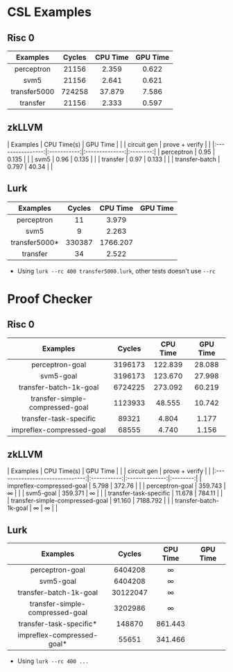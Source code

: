 # CSL Examples

## Risc 0
|     Examples     |  Cycles | CPU Time | GPU Time |
|:----------------:|:-------:|:--------:|:--------:|
| perceptron       |  21156  |   2.359  |   0.622  |
| svm5             |  21156  |   2.641  |   0.621  |
| transfer5000     | 724258  |  37.879  |   7.586  |
| transfer         |  21156  |   2.333  |   0.597  |
		

## zkLLVM
|     Examples     |          CPU Time(s)         | GPU Time |
|                  | circuit gen | prove + verify |          |
|:----------------:|:-----------:|:--------------:|:--------:|
| perceptron       |        0.95 |          0.135 |          |
| svm5             |        0.96 |          0.135 |          |
| transfer         |        0.97 |          0.133 |          |
| transfer-batch   |       0.797 |          40.34 |          |


## Lurk
|     Examples     |  Cycles | CPU Time | GPU Time |
|:----------------:|:-------:|:--------:|:--------:|
| perceptron       |    11   |   3.979  |          |
| svm5             |    9    |   2.263  |          |
| transfer5000*    |  330387 | 1766.207 |          |
| transfer         |    34   |   2.522  |          |


* Using `lurk --rc 400 transfer5000.lurk`, other tests doesn't use `--rc`

# Proof Checker

## Risc 0
|             Examples            |  Cycles | CPU Time | GPU Time |
|:-------------------------------:|:-------:|:--------:|:--------:|
| perceptron-goal                 | 3196173 |  122.839 |  28.088  |
| svm5-goal                       | 3196173 |  123.670 |  27.998  |
| transfer-batch-1k-goal          | 6724225 |  273.092 |  60.219  |
| transfer-simple-compressed-goal | 1123933 |   48.555 |  10.742  |
| transfer-task-specific          |   89321 |    4.804 |   1.177  |
| impreflex-compressed-goal       |   68555 |    4.740 |   1.156  |

## zkLLVM
|             Examples            |          CPU Time(s)         | GPU Time |
|                                 | circuit gen | prove + verify |          |
|:-------------------------------:|:-----------:|:--------------:|:--------:|
| impreflex-compressed-goal       |       5.798 |         372.76 |          |
| perceptron-goal                 |     359.743 |              ∞ |          |
| svm5-goal                       |     359.371 |              ∞ |          |
| transfer-task-specific          |      11.678 |         784.11 |          |
| transfer-simple-compressed-goal |      91.160 |       7188.792 |          |
| transfer-batch-1k-goal          |        ∞    |              ∞ |          |

## Lurk
|             Examples            | Cycles | CPU Time | GPU Time |
|:-------------------------------:|:------:|:--------:|:--------:|
| perceptron-goal                 | 6404208|     ∞    |          |
| svm5-goal                       | 6404208|     ∞    |          |
| transfer-batch-1k-goal          |30122047|     ∞    |          |
| transfer-simple-compressed-goal | 3202986|     ∞    |          |
| transfer-task-specific*         | 148870 |  861.443 |          |
| impreflex-compressed-goal*      | 55651  |  341.466 |          |

* Using `lurk --rc 400 ...`
